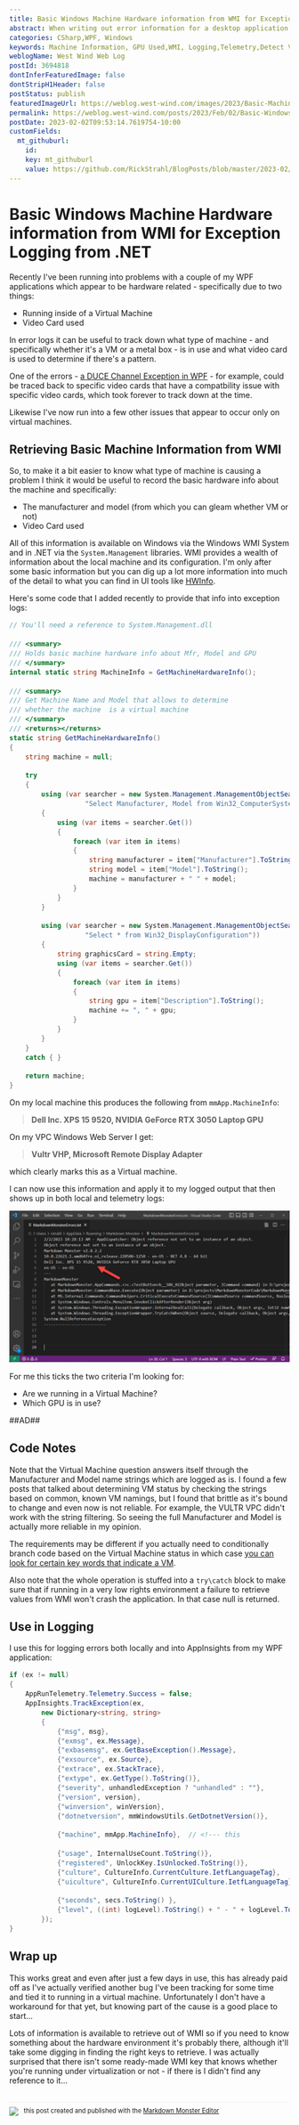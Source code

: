 ```yaml
---
title: Basic Windows Machine Hardware information from WMI for Exception Logging from .NET
abstract: When writing out error information for a desktop application to a log whether local or to a telmetry engine, it's useful to get some idea of what hardware the app is running on. WPF applications in particular can have odd behaviors that are related to hardware acceleration, running inside of a VM or particular video drivers. In this short post I show how you can get very basic machine and GPU information that provides information on these basic system stats that can prove useful to trackdown rare hardware related issues.
categories: CSharp,WPF, Windows
keywords: Machine Information, GPU Used,WMI, Logging,Telemetry,Detect VM,C#
weblogName: West Wind Web Log
postId: 3694818
dontInferFeaturedImage: false
dontStripH1Header: false
postStatus: publish
featuredImageUrl: https://weblog.west-wind.com/images/2023/Basic-Machine-Hardware-information-for-Exception-Logging/ErrorInVsCode.png
permalink: https://weblog.west-wind.com/posts/2023/Feb/02/Basic-Windows-Machine-Hardware-information-from-WMI-for-Exception-Logging-from-NET
postDate: 2023-02-02T09:53:14.7619754-10:00
customFields:
  mt_githuburl:
    id: 
    key: mt_githuburl
    value: https://github.com/RickStrahl/BlogPosts/blob/master/2023-02/Basic-Machine-Hardware-information-for-Exception-Logging/BasicMachineHardwareInformationForExceptionLogging.md
---
```

# Basic Windows Machine Hardware information from WMI for Exception Logging from .NET
Recently I've been running into problems with a couple of my WPF applications which appear to be hardware related - specifically due to two things:

* Running inside of a Virtual Machine
* Video Card used

In error logs it can be useful to track down what type of machine - and specifically whether it's a VM or a metal box - is in use and what video card is used to determine if there's a pattern.

One of the errors - [a DUCE Channel Exception in WPF](https://weblog.west-wind.com/posts/2016/Dec/15/WPF-Rendering-DUCEChannel-Crashes-due-to-Image-Loading) - for example, could be traced back to specific video cards that have a compatbility issue with specific video cards, which took forever to track down at the time.

Likewise I've now run into a few other issues that appear to occur only on virtual machines. 

## Retrieving Basic Machine Information from WMI
So, to make it a bit easier to know what type of machine is causing a problem I think it would be useful to record the basic hardware info about the machine and specifically:

* The manufacturer and model (from which you can gleam whether VM or not)
* Video Card used

All of this information is available on Windows via the Windows WMI System and in .NET via the `System.Management` libraries. WMI provides a wealth of information about the local machine and its configuration. I'm only after some basic information but you can dig up a lot more information into much of the  detail to what you can find in UI tools like [HWInfo](https://www.hwinfo.com/).

Here's some code that I added recently to provide that info into exception logs:

```csharp
// You'll need a reference to System.Management.dll

/// <summary>
/// Holds basic machine hardware info about Mfr, Model and GPU
/// </summary>
internal static string MachineInfo = GetMachineHardwareInfo();

/// <summary>
/// Get Machine Name and Model that allows to determine
/// whether the machine  is a virtual machine
/// </summary>
/// <returns></returns>
static string GetMachineHardwareInfo()
{
    string machine = null;

    try
    {
        using (var searcher = new System.Management.ManagementObjectSearcher(
                   "Select Manufacturer, Model from Win32_ComputerSystem"))
        {
            using (var items = searcher.Get())
            {
                foreach (var item in items)
                {
                    string manufacturer = item["Manufacturer"].ToString();
                    string model = item["Model"].ToString();
                    machine = manufacturer + " " + model;
                }
            }
        }

        using (var searcher = new System.Management.ManagementObjectSearcher(
                   "Select * from Win32_DisplayConfiguration"))
        {
            string graphicsCard = string.Empty;
            using (var items = searcher.Get())
            {
                foreach (var item in items)
                {
                    string gpu = item["Description"].ToString();
                    machine += ", " + gpu;
                }
            }
        }
    }
    catch { }

    return machine;
}
```

On my local machine this produces the following from `mmApp.MachineInfo`:

> **Dell Inc. XPS 15 9520, NVIDIA GeForce RTX 3050 Laptop GPU**

On my VPC Windows Web Server I get:

> **Vultr VHP, Microsoft Remote Display Adapter**

which clearly marks this as a Virtual machine.

I can now use this information and apply it to my logged output that then shows up in both local and telemetry logs:

![Exception logged in local Error Log displayed in VsCode](ErrorInVsCode.png)

For me this ticks the two criteria I'm looking for:

* Are we running in a Virtual Machine?  
* Which GPU is in use?

##AD##

## Code Notes
Note that the Virtual Machine question answers itself through the Manufacturer and Model name strings which are logged as is. I found a few posts that talked about determining VM status by checking the strings based on common, known VM namings, but I found that brittle as it's bound to change and even now is not reliable. For example, the VULTR VPC didn't work with the string filtering. So seeing the full Manufacturer and Model is actually more reliable in my opinion. 

The requirements may be different if you actually need to conditionally branch code based on the Virtual Machine status in which case [you can look for certain key words that indicate a VM](https://stackoverflow.com/a/11145280/11197).

Also note that the whole operation is stuffed into a `try\catch` block to make sure that if running in a very low rights environment a failure to retrieve values from WMI won't crash the application. In that case null is returned.

## Use in Logging
I use this for logging errors both locally and into AppInsights from my WPF application:

```csharp
if (ex != null)
{
    AppRunTelemetry.Telemetry.Success = false;
    AppInsights.TrackException(ex,
        new Dictionary<string, string>
        {
            {"msg", msg},
            {"exmsg", ex.Message},
            {"exbasemsg", ex.GetBaseException().Message},
            {"exsource", ex.Source},
            {"extrace", ex.StackTrace},
            {"extype", ex.GetType().ToString()},
            {"severity", unhandledException ? "unhandled" : ""},
            {"version", version},
            {"winversion", winVersion},
            {"dotnetversion", mmWindowsUtils.GetDotnetVersion()},
            
            {"machine", mmApp.MachineInfo},  // <!--- this
            
            {"usage", InternalUseCount.ToString()},
            {"registered", UnlockKey.IsUnlocked.ToString()},
            {"culture", CultureInfo.CurrentCulture.IetfLanguageTag},
            {"uiculture", CultureInfo.CurrentUICulture.IetfLanguageTag},

            {"seconds", secs.ToString() },
            {"level", ((int) logLevel).ToString() + " - " + logLevel.ToString()}
        });
}
```

## Wrap up
This works great and even after just a few days in use, this has already paid off as I've actually verified another bug I've been tracking for some time and tied it to running in a virtual machine. Unfortunately I don't have a workaround for that yet, but knowing part of the cause is a good place to start...

Lots of information is available to retrieve out of WMI so if you need to know something about the hardware environment it's probably there, although it'll take some digging in finding the right keys to retrieve. I was actually surprised that there isn't some ready-made WMI key that knows whether you're running under virtualization or not - if there is I didn't find any reference to it...


<div style="margin-top: 30px;font-size: 0.8em;
            border-top: 1px solid #eee;padding-top: 8px;">
    <img src="https://markdownmonster.west-wind.com/favicon.png"
         style="height: 20px;float: left; margin-right: 10px;"/>
    this post created and published with the 
    <a href="https://markdownmonster.west-wind.com" 
       target="top">Markdown Monster Editor</a> 
</div>